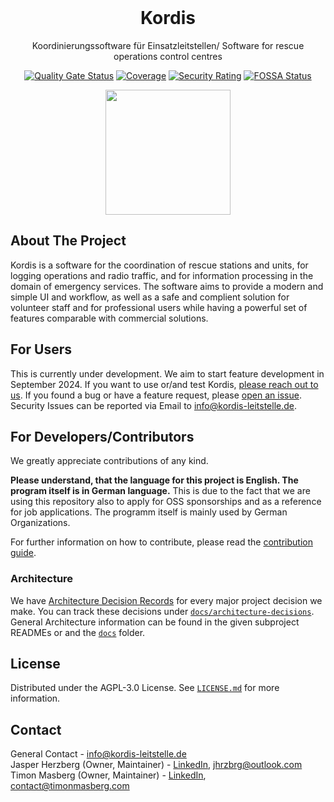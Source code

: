 <br />
<div align="center">

<h1 align="center">Kordis</h1>

Koordinierungssoftware für Einsatzleitstellen/ Software for rescue operations
control centres

[![Quality Gate Status](https://sonarcloud.io/api/project_badges/measure?project=kordis-leitstelle&metric=alert_status)](https://sonarcloud.io/summary/new_code?id=kordis-leitstelle)
[![Coverage](https://sonarcloud.io/api/project_badges/measure?project=kordis-leitstelle&metric=coverage)](https://sonarcloud.io/summary/new_code?id=kordis-leitstelle)
[![Security Rating](https://sonarcloud.io/api/project_badges/measure?project=kordis-leitstelle&metric=security_rating)](https://sonarcloud.io/summary/new_code?id=kordis-leitstelle)
[![FOSSA Status](https://app.fossa.com/api/projects/git%2Bgithub.com%2Fkordis-leitstelle%2Fkordis.svg?type=shield)](https://app.fossa.com/projects/git%2Bgithub.com%2Fkordis-leitstelle%2Fkordis?ref=badge_shield)

<img src="https://github.com/user-attachments/assets/d3b9520f-9fa4-4892-8d72-cf11fd13991f" height="200" />

</div>

## About The Project

Kordis is a software for the coordination of rescue stations and units, for
logging operations and radio traffic, and for information processing in the
domain of emergency services. The software aims to provide a modern and simple
UI and workflow, as well as a safe and complient solution for volunteer staff
and for professional users while having a powerful set of features comparable
with commercial solutions.

## For Users

This is currently under development. We aim to start feature development in
September 2024. If you want to use or/and test Kordis,
<a href="mailto:info@kordis-leitstelle.de">please reach out to us</a>. If you
found a bug or have a feature request, please
[open an issue](https://github.com/kordis-leitstelle/kordis/issues/new/choose).
Security Issues can be reported via Email to
[info@kordis-leitstelle.de](mailto:info@kordis-leitstelle.de).

## For Developers/Contributors

We greatly appreciate contributions of any kind.

**Please understand, that the language for this project is English. The program
itself is in German language.** This is due to the fact that we are using this
repository also to apply for OSS sponsorships and as a reference for job
applications. The programm itself is mainly used by German Organizations.

For further information on how to contribute, please read the
[contribution guide](./CONTRIBUTING.md).

### Architecture

We have [Architecture Decision Records](https://adr.github.io/) for every major
project decision we make. You can track these decisions under
[`docs/architecture-decisions`](docs/architecture-decisions). General
Architecture information can be found in the given subproject READMEs or and the
[`docs`](docs) folder.

## License

Distributed under the AGPL-3.0 License. See [`LICENSE.md`](./LICENSE.md) for
more information.

## Contact

General Contact -
[info@kordis-leitstelle.de](mailto:info@kordis-leitstelle.de)  
Jasper Herzberg (Owner, Maintainer) -
[LinkedIn](https://www.linkedin.com/in/jasperherzberg/),
[jhrzbrg@outlook.com](mailto:jhrzbrg@outlook.com)  
Timon Masberg (Owner, Maintainer) -
[LinkedIn](https://www.linkedin.com/in/timon-masberg/),
[contact@timonmasberg.com](mailto:contact@timonmasberg.com)
